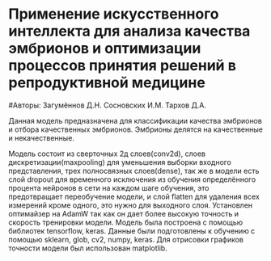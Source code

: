# Применение искусственного интеллекта для анализа качества эмбрионов и оптимизации процессов принятия решений в репродуктивной медицине
#Авторы:
Загумённов Д.Н.
Сосновских И.М.
Тархов Д.А.

Данная модель предназначена для классификации качества эмбрионов и отбора качественных эмбрионов. Эмбрионы делятся на качественные и некачественные.

Модель состоит из сверточных 2д слоев(conv2d), слоев дискретизации(maxpooling) для уменьшения выборки входного представления, трех полносвязных слоев(dense), так же в модели есть слой dropout для временного исключения из обучения определённого процента нейронов в сети на каждом шаге обучения, это предотвращает переобучение модели, и слой flatten для удаления всех измерений кроме одного, это нужно для выходного слоя. Установлен оптимайзер на AdamW так как он дает более высокую точность и скорость тренировки модели. Модель была построена с помощью библиотек tensorflow, keras. Данные были подготовлены к обучению с помощью sklearn, glob, cv2, numpy, keras. Для отрисовки графиков точности модели был использован matplotlib.
